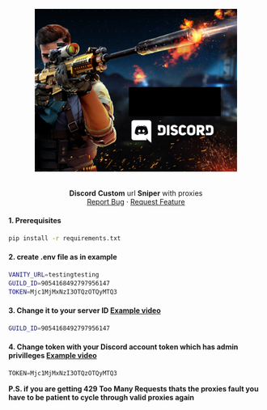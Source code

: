 <p align="center">
  <a href="https://github.com/Don-Cryptus/Discord-Vanity-Url-Sniper">
    <img src="images/discord-sniper.png" alt="Logo" width=400 />
  </a>

  <p align="center">
    <br />
    <b>Discord</b> <b>Custom</b> url <b>Sniper</b> with proxies
    <br />
    <a href="https://github.com/Don-Cryptus/Discord-Vanity-Url-Sniper/issues">Report Bug</a>
    ·
    <a href="https://github.com/Don-Cryptus/Discord-Vanity-Url-Sniper/issues">Request Feature</a>
    <br />
  </p>

#### 1. Prerequisites

  ```sh
  pip install -r requirements.txt
  ```

#### 2. create .env file as in example

```sh
VANITY_URL=testingtesting
GUILD_ID=9054168492797956147
TOKEN=Mjc1MjMxNzI3OTQzOTQyMTQ3
```

#### 3. Change it to your server ID <a href="https://www.youtube.com/watch?v=NLWtSHWKbAI">Example video</a>
```sh
GUILD_ID=9054168492797956147
```

#### 4. Change token with your Discord account token which has admin privilleges <a href="https://www.youtube.com/watch?v=fKksxz2Gdnc">Example video</a>

```py
TOKEN=Mjc1MjMxNzI3OTQzOTQyMTQ3
```
</p>

<b>P.S. if you are getting 429 Too Many Requests thats the proxies fault you have to be patient to cycle through valid proxies again</b>
